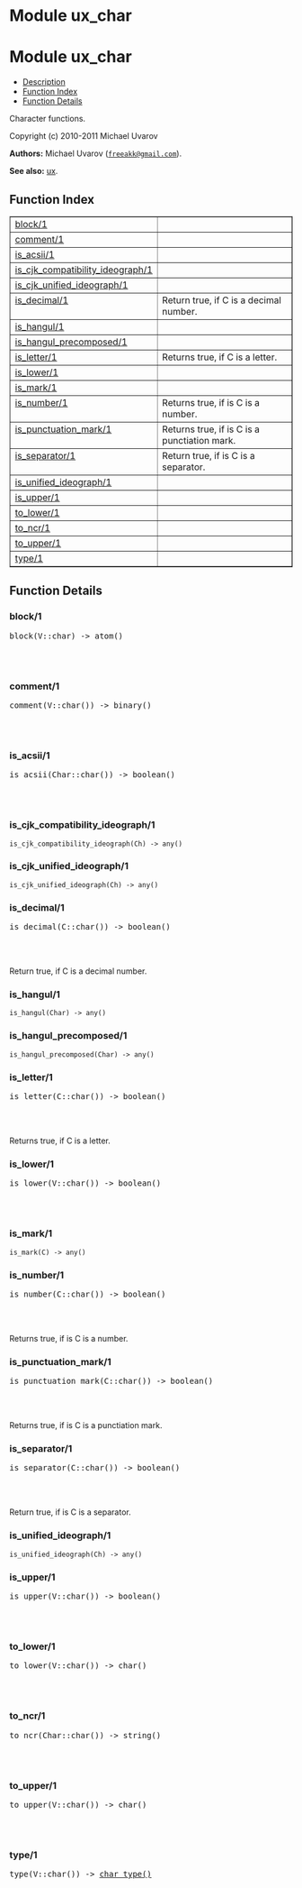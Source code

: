 Module ux_char
==============


<h1>Module ux_char</h1>

* [Description](#description)
* [Function Index](#index)
* [Function Details](#functions)


Character functions.



Copyright (c) 2010-2011 Michael Uvarov

__Authors:__ Michael Uvarov ([`freeakk@gmail.com`](mailto:freeakk@gmail.com)).

__See also:__ [ux](ux.md).

<h2><a name="index">Function Index</a></h2>



<table width="100%" border="1" cellspacing="0" cellpadding="2" summary="function index"><tr><td valign="top"><a href="#block-1">block/1</a></td><td></td></tr><tr><td valign="top"><a href="#comment-1">comment/1</a></td><td></td></tr><tr><td valign="top"><a href="#is_acsii-1">is_acsii/1</a></td><td></td></tr><tr><td valign="top"><a href="#is_cjk_compatibility_ideograph-1">is_cjk_compatibility_ideograph/1</a></td><td></td></tr><tr><td valign="top"><a href="#is_cjk_unified_ideograph-1">is_cjk_unified_ideograph/1</a></td><td></td></tr><tr><td valign="top"><a href="#is_decimal-1">is_decimal/1</a></td><td>Return true, if C is a decimal number.</td></tr><tr><td valign="top"><a href="#is_hangul-1">is_hangul/1</a></td><td></td></tr><tr><td valign="top"><a href="#is_hangul_precomposed-1">is_hangul_precomposed/1</a></td><td></td></tr><tr><td valign="top"><a href="#is_letter-1">is_letter/1</a></td><td>Returns true, if C is a letter.</td></tr><tr><td valign="top"><a href="#is_lower-1">is_lower/1</a></td><td></td></tr><tr><td valign="top"><a href="#is_mark-1">is_mark/1</a></td><td></td></tr><tr><td valign="top"><a href="#is_number-1">is_number/1</a></td><td>Returns true, if is C is a number.</td></tr><tr><td valign="top"><a href="#is_punctuation_mark-1">is_punctuation_mark/1</a></td><td>Returns true, if is C is a punctiation mark.</td></tr><tr><td valign="top"><a href="#is_separator-1">is_separator/1</a></td><td>Return true, if is C is a separator.</td></tr><tr><td valign="top"><a href="#is_unified_ideograph-1">is_unified_ideograph/1</a></td><td></td></tr><tr><td valign="top"><a href="#is_upper-1">is_upper/1</a></td><td></td></tr><tr><td valign="top"><a href="#to_lower-1">to_lower/1</a></td><td></td></tr><tr><td valign="top"><a href="#to_ncr-1">to_ncr/1</a></td><td></td></tr><tr><td valign="top"><a href="#to_upper-1">to_upper/1</a></td><td></td></tr><tr><td valign="top"><a href="#type-1">type/1</a></td><td></td></tr></table>




<h2><a name="functions">Function Details</a></h2>


<a name="block-1"></a>

<h3>block/1</h3>





<pre>block(V::char) -> atom()</pre>
<br></br>


<a name="comment-1"></a>

<h3>comment/1</h3>





<pre>comment(V::char()) -> binary()</pre>
<br></br>


<a name="is_acsii-1"></a>

<h3>is_acsii/1</h3>





<pre>is_acsii(Char::char()) -> boolean()</pre>
<br></br>


<a name="is_cjk_compatibility_ideograph-1"></a>

<h3>is_cjk_compatibility_ideograph/1</h3>





`is_cjk_compatibility_ideograph(Ch) -> any()`

<a name="is_cjk_unified_ideograph-1"></a>

<h3>is_cjk_unified_ideograph/1</h3>





`is_cjk_unified_ideograph(Ch) -> any()`

<a name="is_decimal-1"></a>

<h3>is_decimal/1</h3>





<pre>is_decimal(C::char()) -> boolean()</pre>
<br></br>




Return true, if C is a decimal number.<a name="is_hangul-1"></a>

<h3>is_hangul/1</h3>





`is_hangul(Char) -> any()`

<a name="is_hangul_precomposed-1"></a>

<h3>is_hangul_precomposed/1</h3>





`is_hangul_precomposed(Char) -> any()`

<a name="is_letter-1"></a>

<h3>is_letter/1</h3>





<pre>is_letter(C::char()) -> boolean()</pre>
<br></br>




Returns true, if C is a letter.<a name="is_lower-1"></a>

<h3>is_lower/1</h3>





<pre>is_lower(V::char()) -> boolean()</pre>
<br></br>


<a name="is_mark-1"></a>

<h3>is_mark/1</h3>





`is_mark(C) -> any()`

<a name="is_number-1"></a>

<h3>is_number/1</h3>





<pre>is_number(C::char()) -> boolean()</pre>
<br></br>




Returns true, if is C is a number.<a name="is_punctuation_mark-1"></a>

<h3>is_punctuation_mark/1</h3>





<pre>is_punctuation_mark(C::char()) -> boolean()</pre>
<br></br>




Returns true, if is C is a punctiation mark.<a name="is_separator-1"></a>

<h3>is_separator/1</h3>





<pre>is_separator(C::char()) -> boolean()</pre>
<br></br>




Return true, if is C is a separator.<a name="is_unified_ideograph-1"></a>

<h3>is_unified_ideograph/1</h3>





`is_unified_ideograph(Ch) -> any()`

<a name="is_upper-1"></a>

<h3>is_upper/1</h3>





<pre>is_upper(V::char()) -> boolean()</pre>
<br></br>


<a name="to_lower-1"></a>

<h3>to_lower/1</h3>





<pre>to_lower(V::char()) -> char()</pre>
<br></br>


<a name="to_ncr-1"></a>

<h3>to_ncr/1</h3>





<pre>to_ncr(Char::char()) -> string()</pre>
<br></br>


<a name="to_upper-1"></a>

<h3>to_upper/1</h3>





<pre>to_upper(V::char()) -> char()</pre>
<br></br>


<a name="type-1"></a>

<h3>type/1</h3>





<pre>type(V::char()) -> <a href="#type-char_type">char_type()</a></pre>
<br></br>


